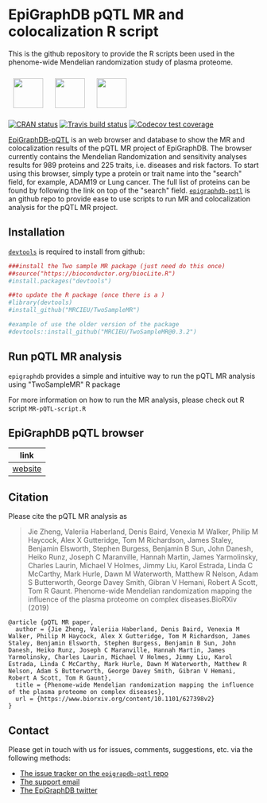 # EpiGraphDB pQTL MR and colocalization R script
This is the github repository to provide the R scripts been used in the phenome-wide Mendelian randomization study of plasma proteome. 

<a href="http://epigraphdb.org"><img src="man/figures/logo_wide.png" alt="" height="60" style="padding:10px"/></a> <span class="pull-right"> <a href="http://www.bris.ac.uk"><img src="man/figures/ieu40.png" alt="" height="60" style="padding:10px"/></a> <a href="http://www.bris.ac.uk/ieu"><img src="man/figures/uob40.png" alt="" height="60" style="padding:10px"/></a> </span>

<!-- badges: start -->

[![CRAN status](https://www.r-pkg.org/badges/version/epigraphdb)](https://cran.r-project.org/package=epigraphdb)
[![Travis build status](https://travis-ci.org/MRCIEU/epigraphdb-r.svg?branch=master)](https://travis-ci.org/MRCIEU/epigraphdb-pqtl)
[![Codecov test coverage](https://codecov.io/gh/MRCIEU/epigraphdb-r/branch/master/graph/badge.svg)](https://codecov.io/gh/MRCIEU/epigraphdb-r?branch=master)

<!-- badges: end -->

[EpiGraphDB-pQTL](https://epigraphdb.org/pqtl/) is an web browser and database to show the MR and colocalization results of the pQTL MR project of EpiGraphDB. 
The browser currently contains the Mendelian Randomization and sensitivity analyses results for 989 proteins and 225 traits, i.e. diseases and risk factors. To start using this browser, simply type a protein or trait name into the "search" field, for example, ADAM19 or Lung cancer. The full list of proteins can be found by following the link on top of the "search" field.
[`epigraphdb-pqtl`](https://github.com/MRCIEU/epigraphdb-pqtl/) is an github repo to provide ease to use scripts to run MR and colocalization analysis for the pQTL MR project. 

## Installation

[`devtools`](https://devtools.r-lib.org/)
is required to install from github:

```r
###install the Two sample MR package (just need do this once) 
##source("https://bioconductor.org/biocLite.R")
#install.packages("devtools")

##to update the R package (once there is a )
#library(devtools)
#install_github("MRCIEU/TwoSampleMR")

#example of use the older version of the package
#devtools::install_github("MRCIEU/TwoSampleMR@0.3.2")
```

## Run pQTL MR analysis

`epigraphdb` provides a simple and intuitive way to run the pQTL MR analysis using "TwoSampleMR" R package

For more information on how to run the MR analysis, please check out R script `MR-pQTL-script.R`

## EpiGraphDB pQTL browser 

| link                                                | 
|-----------------------------------------------------|
| [website](http://epigraphdb.org/pqtl/)              |


## Citation

Please cite the pQTL MR analysis as

> Jie Zheng, Valeriia Haberland, Denis Baird, Venexia M Walker, Philip M Haycock, Alex X Gutteridge, Tom M Richardson, James Staley, Benjamin Elsworth, Stephen Burgess, Benjamin B Sun, John Danesh, Heiko Runz, Joseph C Maranville, Hannah Martin, James Yarmolinsky, Charles Laurin, Michael V Holmes, Jimmy Liu, Karol Estrada, Linda C McCarthy, Mark Hurle, Dawn M Waterworth, Matthew R Nelson, Adam S Butterworth, George Davey Smith, Gibran V Hemani, Robert A Scott, Tom R Gaunt. Phenome-wide Mendelian randomization mapping the influence of the plasma proteome on complex diseases.BioRXiv (2019)

```
@article {pQTL MR paper,
  author = {Jie Zheng, Valeriia Haberland, Denis Baird, Venexia M Walker, Philip M Haycock, Alex X Gutteridge, Tom M Richardson, James Staley, Benjamin Elsworth, Stephen Burgess, Benjamin B Sun, John Danesh, Heiko Runz, Joseph C Maranville, Hannah Martin, James Yarmolinsky, Charles Laurin, Michael V Holmes, Jimmy Liu, Karol Estrada, Linda C McCarthy, Mark Hurle, Dawn M Waterworth, Matthew R Nelson, Adam S Butterworth, George Davey Smith, Gibran V Hemani, Robert A Scott, Tom R Gaunt},
  title = {Phenome-wide Mendelian randomization mapping the influence of the plasma proteome on complex diseases},
  url = {https://www.biorxiv.org/content/10.1101/627398v2}
}
```

## Contact

Please get in touch with us for issues, comments, suggestions, etc. via the following methods:

- [The issue tracker on the `epigrapdb-pqtl` repo](https://github.com/MRCIEU/epigraphdb/issues)
- [The support email](mailto:feedback@epigraphdb.org)
- [The EpiGraphDB twitter](https://twitter.com/epigraphdb)
